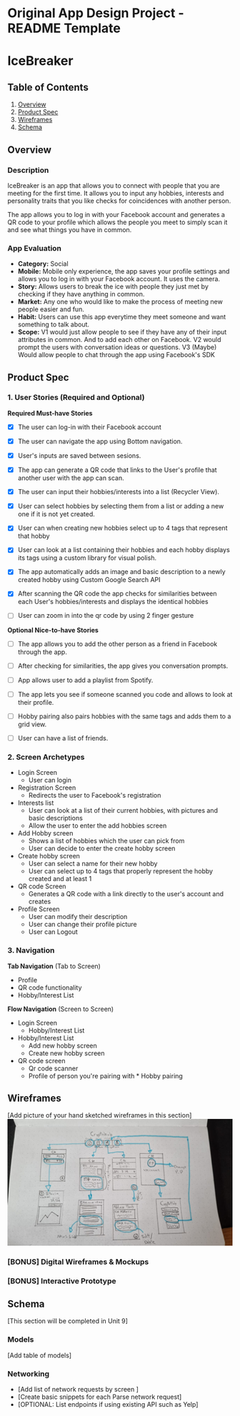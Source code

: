 Original App Design Project - README Template
===

# IceBreaker

## Table of Contents
1. [Overview](#Overview)
1. [Product Spec](#Product-Spec)
1. [Wireframes](#Wireframes)
2. [Schema](#Schema)

## Overview
### Description
IceBreaker is an app that allows you to connect with people that you are meeting for the first time. It allows you to input any hobbies, interests and personality traits that you like checks for coincidences with another person. 

The app allows you to log in with your Facebook account and generates a QR code to your profile which allows the people you meet to simply scan it and see what things you have in common.

### App Evaluation

- **Category:** Social
- **Mobile:** Mobile only experience, the app saves your profile settings and allows you to log in with your Facebook account. It uses the camera.
- **Story:** Allows users to break the ice with people they just met by checking if they have anything in common.
- **Market:** Any one who would like to make the process of meeting new people easier and fun.
- **Habit:** Users can use this app everytime they meet someone and want something to talk about.
- **Scope:** V1 would just allow people to see if they have any of their input attributes in common. And to add each other on Facebook. V2 would prompt the users with conversation ideas or questions. V3 (Maybe) Would allow people to chat through the app using Facebook's SDK

## Product Spec

### 1. User Stories (Required and Optional)

**Required Must-have Stories**


* [x] The user can log-in with their Facebook account
* [x] The user can navigate the app using Bottom navigation.
* [x] User's inputs are saved between sesions.
* [x] The app can generate a QR code that links to the User's profile that another user with the app can scan.
* [x] The user can input their hobbies/interests into a list (Recycler View).
* [x] User can select hobbies by selecting them from a list or adding a new one if it is not yet created.
* [x] User can when creating new hobbies select up to 4 tags that represent that hobby
* [x] User can look at a list containing their hobbies and each hobby displays its tags using a custom library for visual polish.
* [x] The app automatically adds an image and basic description to a newly created hobby using Custom Google Search API
* [x] After scanning the QR code the app checks for similarities between each User's hobbies/interests and displays the identical hobbies
* [ ] User can zoom in into the qr code by using 2 finger gesture


**Optional Nice-to-have Stories**

* [ ] The app allows you to add the other person as a friend in Facebook through the app.
* [ ] After checking for similarities, the app gives you conversation prompts.
* [ ] App allows user to add a playlist from Spotify.
* [ ] The app lets you see if someone scanned you code and allows to look at their profile.
* [ ] Hobby pairing also pairs hobbies with the same tags and adds them to a grid view.
* [ ] User can have a list of friends.


### 2. Screen Archetypes

* Login Screen
   * User can login
* Registration Screen
   * Redirects the user to Facebook's registration
* Interests list
    * User can look at a list of their current hobbies, with pictures and basic descriptions
    * Allow the user to enter the add hobbies screen
* Add Hobby screen
    * Shows a list of hobbies which the user can pick from
    * User can decide to enter the create hobby screen
* Create hobby screen
    * User can select a name for their new hobby
    * User can select up to 4 tags that properly represent the hobby created and at least 1
* QR code Screen
    * Generates a QR code with a link directly to the user's account and creates 
* Profile Screen
    * User can modify their description
    * User can change their profile picture
    * User can Logout

### 3. Navigation

**Tab Navigation** (Tab to Screen)

* Profile
* QR code functionality
* Hobby/Interest List

**Flow Navigation** (Screen to Screen)

* Login Screen
   * Hobby/Interest List
* Hobby/Interest List
   * Add new hobby screen
    * Create new hobby screen 
* QR code screen
    * Qr code scanner
     * Profile of person you're pairing with
      * Hobby pairing 

## Wireframes
[Add picture of your hand sketched wireframes in this section]
<img src="https://github.com/PrimebIue/FBU_Final_APP/blob/main/CryptoHub_Wirefram.jpeg" width=600>

### [BONUS] Digital Wireframes & Mockups

### [BONUS] Interactive Prototype

## Schema 
[This section will be completed in Unit 9]
### Models
[Add table of models]
### Networking
- [Add list of network requests by screen ]
- [Create basic snippets for each Parse network request]
- [OPTIONAL: List endpoints if using existing API such as Yelp]
